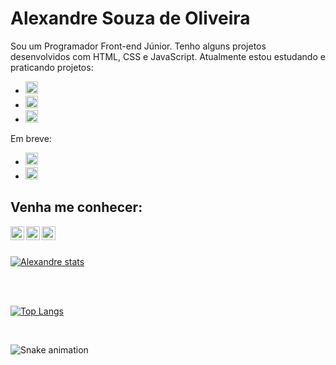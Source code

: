   <h1>Alexandre Souza de Oliveira</h1>

  Sou um Programador Front-end Júnior. Tenho alguns projetos desenvolvidos com HTML, CSS e JavaScript. Atualmente estou estudando e praticando projetos:
  <br>
  - <img src="https://img.shields.io/badge/HTML5-E34F26?style=for-the-badge&logo=html5&logoColor=white" height=20px />
  - <img src="https://img.shields.io/badge/CSS3-1572B6?style=for-the-badge&logo=css3&logoColor=white" height=20px />
  - <img src="https://img.shields.io/badge/JavaScript-F7DF1E?style=for-the-badge&logo=javascript&logoColor=black" height=20px />
  
   Em breve:
   <br>
  - <img src="https://img.shields.io/badge/React-20232A?style=for-the-badge&logo=react&logoColor=61DAFB" height=20px />
  - <img src ="https://img.shields.io/badge/Node.js-43853D?style=for-the-badge&logo=node.js&logoColor=white" height=20px />
  

  <h2>Venha me conhecer:</h2>

  <p>
  <a href="https://www.instagram.com/alixandre.souza/">
  <img align="left" alt="icone do instagram uma camera dentro de um quadrado" width="22px" src="https://cdn.jsdelivr.net/npm/simple-icons@v3/icons/instagram.svg"/>
  </a>
  
  <a href="https://www.linkedin.com/in/alexandre-souza-de-oliveira-56b2b2226/">
  <img align="left" alt="LinkedIn" width="22px" src="https://cdn.jsdelivr.net/npm/simple-icons@v3/icons/linkedin.svg" />
  </a>
  
  <a href="https://github.com/Alexandre990/">
  <img align="left" alt="GitHub" width="22px" src="https://github.githubassets.com/images/modules/dashboard/onboarding/gh-desktop.png" />
  </a>
  </p>
  
  <br>
  <br>
  
  [![Alexandre stats](https://github-readme-stats.vercel.app/api?username=alexandre990)](https://github.com/anuraghazra/github-readme-stats)
  
  <br>
  <br>
  
  [![Top Langs](https://github-readme-stats.vercel.app/api/top-langs/?username=alexandre990)](https://github.com/anuraghazra/github-readme-stats)
  
  <br>
  
  ![Snake animation](https://github.com/alexandre990/alexandre990/blob/output/github-contribution-grid-snake.svg)
